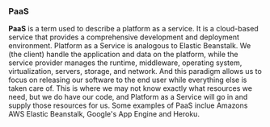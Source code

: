 ### PaaS

**PaaS** is a term used to describe a platform as a service. It is a cloud-based service that provides a comprehensive development and deployment environment. Platform as a Service is analogous to Elastic Beanstalk. We (the client) handle the application and data on the platform, while the service provider manages the runtime, middleware, operating system, virtualization, servers, storage, and network. And this paradigm allows us to focus on releasing our software to the end user while everything else is taken care of. This is where we may not know exactly what resources we need, but we do have our code, and Platform as a Service will go in and supply those resources for us. Some examples of PaaS inclue Amazons AWS Elastic Beanstalk, Google's App Engine and Heroku. 
